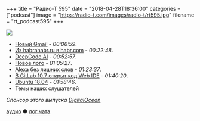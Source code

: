 +++
title = "Радио-Т 595"
date = "2018-04-28T18:36:00"
categories = ["podcast"]
image = "https://radio-t.com/images/radio-t/rt595.jpg"
filename = "rt_podcast595"
+++

![](https://radio-t.com/images/radio-t/rt595.jpg)

- [Новый Gmail](https://www.techradar.com/news/the-new-gmail-is-here-to-tackle-inbox-overload) - *00:06:59*.
- [Из habrahabr.ru в habr.com](https://habr.com/company/tm/blog/93946/) - *00:22:48*.
- [DeepCode AI](https://techcrunch.com/2018/04/26/deepcode-cleans-your-code-with-the-power-of-ai/) - *00:52:57*.
- [Новое лого](https://blog.golang.org/go-brand) - *01:05:27*.
- [Alexa без лишних слов](https://developer.amazon.com/blogs/alexa/post/60e1f011-3236-4162-b0f6-509205d354ca/making-alexa-more-friction-free) - *01:23:37*.
- [В GitLab 10.7 открыт код Web IDE](http://www.opennet.ru/opennews/art.shtml?num=48479) - *01:40:20*.
- [Ubuntu 18.04](https://wiki.ubuntu.com/BionicBeaver/ReleaseNotes) - *01:58:46*.
- Темы наших слушателей

*Спонсор этого выпуска [DigitalOcean](https://www.digitalocean.com)*


[аудио](http://cdn.radio-t.com/rt_podcast595.mp3) ● [лог чата](http://chat.radio-t.com/logs/radio-t-595.html)
<audio src="http://cdn.radio-t.com/rt_podcast595.mp3" preload="none"></audio>
